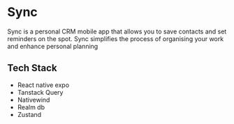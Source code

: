 # Sync 
Sync is a personal CRM mobile app that allows you to save contacts and set reminders on the spot. Sync simplifies the process of organising your work and enhance personal planning 

## Tech Stack
* React native expo
* Tanstack Query
* Nativewind
* Realm db
* Zustand
